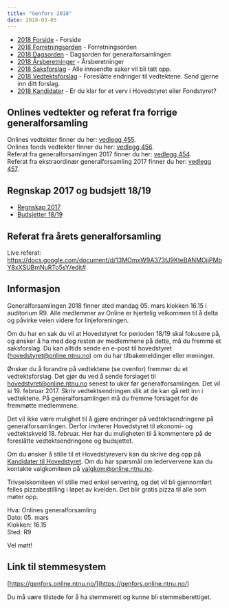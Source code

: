 ```yaml
---
title: "Genfors 2018"
date: 2018-03-05
---
```


* [2018 Forside](/generalforsamlinger/2018)   - Forside
* [2018 Forretningsorden](/generalforsamlinger/2018/forretningsorden) - Forretningsorden
* [2018 Dagsorden](/generalforsamlinger/2018/dagsorden) - Dagsorden for generalforsamlingen
* [2018 Årsberetninger](/generalforsamlinger/2018/aarsberetninger) - Årsberetninger
* [2018 Saksforslag](/generalforsamlinger/2018/saksforslag) - Alle innsendte saker vil bli tatt opp.
* [2018 Vedtektsforslag](/generalforsamlinger/2018/vedtekstforslag) - Foreslåtte endringer til vedtektene. Send gjerne inn ditt forslag.
* [2018 Kandidater](/generalforsamlinger/2018/valg) - Er du klar for et verv i Hovedstyret eller Fondstyret? 



## Onlines vedtekter og referat fra forrige generalforsamling 
Onlines vedtekter finner du her: [vedlegg 455](https://wiki.online.ntnu.no/attachments/455-Linjeforeningen_Onlines_Vedtekter_signed.pdf).  
Onlines fonds vedtekter finner du her: [vedlegg 456](https://wiki.online.ntnu.no/attachments/456-onlinesfondvedtekter.pdf).      
Referat fra generalforsamlingen 2017 finner du her: [vedlegg 454](https://wiki.online.ntnu.no/attachments/454-Referat-fra-Onlines-generalforsamling-2017-signert-av-paraferer.pdf).  
Referat fra ekstraordinær generalforsamling 2017 finner du her: [vedlegg 457](/attachments/457-Kopi_av_Referat_-_Ekstraordinær_generalforsamling_01.11.17.pdf).  

## Regnskap 2017 og budsjett 18/19

- [Regnskap 2017](https://docs.google.com/spreadsheets/d/1mUJOuJjMbXFp45g5Srob9HztrfIHFNxj1TpLq4gaA50/edit?usp=sharing)
- [Budsjetter 18/19](https://docs.google.com/spreadsheets/d/1wY1QyZkdb_clf4aUz1KP11pRvQeCV99cuxLE-cVSGdI/edit?usp=sharing)

## Referat fra årets generalforsamling

Live referat: https://docs.google.com/document/d/13MOmxW9A373fJ9KteBANMOjiPMbY8xXSUBmNuRTo5sY/edit# 

## Informasjon

Generalforsamlingen 2018 finner sted mandag 05. mars klokken 16.15 i auditorium R9. Alle medlemmer av Online er hjertelig velkommen til å delta og påvirke veien videre for linjeforeningen. 

Om du har en sak du vil at Hovedstyret for perioden 18/19 skal fokusere på, og ønsker å ha med deg resten av medlemmene på dette, må du fremme et saksforslag. Du kan alltids sende en e-post til hovedstyret (hovedstyret@online.ntnu.no) om du har tilbakemeldinger eller meninger.

Ønsker du å forandre på vedtektene (se ovenfor) fremmer du et vedtektsforslag. Det gjør du ved å sende forslaget til hovedstyret@online.ntnu.no senest to uker før generalforsamlingen. Det vil si 19. februar 2017. Skriv vedtektsendringen slik at de kan gå rett inn i vedtektene. På generalforsamlingen må du fremme forslaget for de fremmøtte medlemmene.

Det vil ikke være mulighet til å gjøre endringer på vedtektsendringene på generalforsamlingen. Derfor inviterer Hovedstyret til økonomi- og vedtektskveld 18. februar. Her har du muligheten til å kommentere på de foreslåtte vedtektsendringene og budsjettet. 

Om du ønsker å stille til et Hovedstyreverv kan du skrive deg opp på [Kandidater til Hovedstyret](/generalforsamlinger/2018/valg). Om du har spørsmål om ledervervene kan du kontakte valgkomiteen på valgkom@online.ntnu.no.

Trivselskomiteen vil stille med enkel servering, og det vil bli gjennomført felles pizzabestilling i løpet av kvelden. Det blir gratis pizza til alle som møter opp.

Hva: Onlines generalforsamling  
Dato: 05. mars  
Klokken: 16.15  
Sted: R9  

Vel møtt!

## Link til stemmesystem

[https://genfors.online.ntnu.no/](https://genfors.online.ntnu.no/)

Du må være tilstede for å ha stemmerett og kunne bli stemmeberettiget.